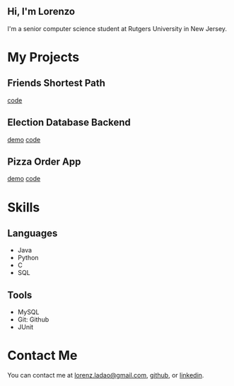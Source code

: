 ## Hi, I'm Lorenzo

I'm a senior computer science student at Rutgers University in New Jersey.

# My Projects

## Friends Shortest Path

[code](https://github.com/lorenzoladao/CS112-Breath-First-Search-Problem)

## Election Database Backend

[demo](https://youtu.be/BFFUAFjAJ1c)  [code]()

## Pizza Order App

[demo]()  [code]()

# Skills

## Languages

- Java
- Python
- C
- SQL

## Tools

- MySQL
- Git: Github
- JUnit

# Contact Me

You can contact me at lorenz.ladao@gmail.com, [github](https://github.com/lorenzoladao), or [linkedin](https://www.linkedin.com/in/lorenzo-ladao-6422271a2/).
